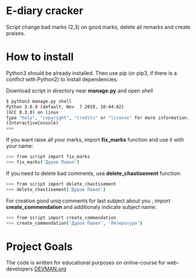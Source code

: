 # E-diary cracker
Script change bad marks (2,3) on good marks, delete all remarks and create praises.
# How to install
Python3 should be already installed. Then use pip (or pip3, if there is a conflict with Python2) to install dependencies:

Download script in directory near **manage.py** and open *shell*
```bash
$ python3 manage.py shell
Python 3.6.9 (default, Nov  7 2019, 10:44:02) 
[GCC 8.3.0] on linux
Type "help", "copyright", "credits" or "license" for more information.
(InteractiveConsole)
>>> 
```
If you want raise all your marks, import **fix_marks** function and use it with your name:
```bash
>>> from script import fix_marks
>>> fix_marks('Дуров Павел')
```
If you need to delete bad comments, use **delete_chastisement** function:
```bash
>>> from script import delete_chastisement
>>> delete_chastisement('Дуров Павел')
```
For creation good uniq comments for last subject about you , import **create_commendation** and additionaly 
indicate subject name:
```bash
>>> from script import create_commendation
>>> create_commendation('Дуров Павел', 'Литература')
```
# Project Goals
The code is written for educational purposes on online-course for web-developers [DEVMAN.org](https://devman.org)
